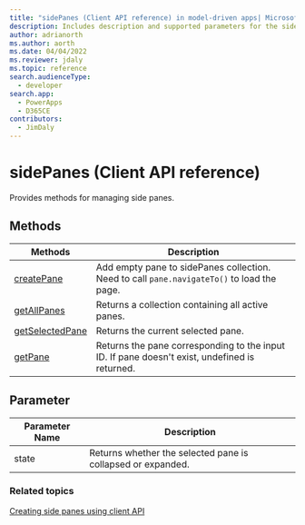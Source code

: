 ```yaml
---
title: "sidePanes (Client API reference) in model-driven apps| MicrosoftDocs"
description: Includes description and supported parameters for the sidePanes method.
author: adrianorth
ms.author: aorth
ms.date: 04/04/2022
ms.reviewer: jdaly
ms.topic: reference
search.audienceType: 
  - developer
search.app: 
  - PowerApps
  - D365CE
contributors:
  - JimDaly
---
```

# sidePanes (Client API reference)

Provides methods for managing side panes.

## Methods

|Methods|Description|
|--------|----------|
|[createPane](Xrm-App/Xrm-App-sidePanes/createPane.md)|Add empty pane to sidePanes collection. Need to call `pane.navigateTo()` to load the page.|
|[getAllPanes](Xrm-App/Xrm-App-sidePanes/getAllPanes.md)|Returns a collection containing all active panes.|
|[getSelectedPane](Xrm-App/Xrm-App-sidePanes/getSelectedPane.md)|Returns the current selected pane.|
|[getPane](Xrm-App/Xrm-App-sidePanes/getPane.md)|Returns the pane corresponding to the input ID. If pane doesn't exist, undefined is returned.|

## Parameter

|Parameter Name|Description|
|--------------|-----------|
|state|Returns whether the selected pane is collapsed or expanded.|

### Related topics

[Creating side panes using client API](../create-app-side-panes.md)

